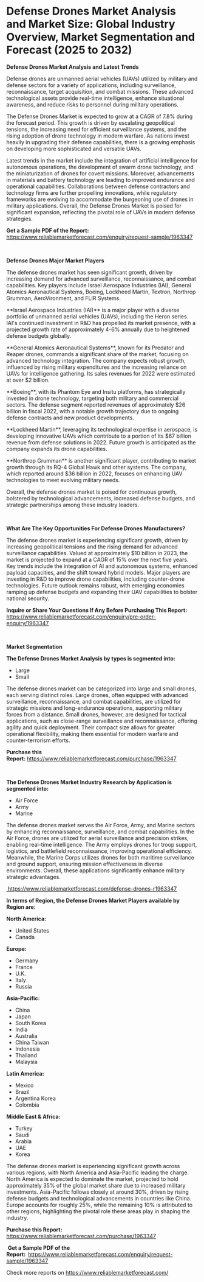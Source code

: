 <p><h1>Defense Drones Market Analysis and Market Size: Global Industry Overview, Market Segmentation and Forecast (2025 to 2032)</h1></p><p><strong>Defense Drones Market Analysis and Latest Trends</strong></p>
<p><p>Defense drones are unmanned aerial vehicles (UAVs) utilized by military and defense sectors for a variety of applications, including surveillance, reconnaissance, target acquisition, and combat missions. These advanced technological assets provide real-time intelligence, enhance situational awareness, and reduce risks to personnel during military operations.</p><p>The Defense Drones Market is expected to grow at a CAGR of 7.8% during the forecast period. This growth is driven by escalating geopolitical tensions, the increasing need for efficient surveillance systems, and the rising adoption of drone technology in modern warfare. As nations invest heavily in upgrading their defense capabilities, there is a growing emphasis on developing more sophisticated and versatile UAVs.</p><p>Latest trends in the market include the integration of artificial intelligence for autonomous operations, the development of swarm drone technology, and the miniaturization of drones for covert missions. Moreover, advancements in materials and battery technology are leading to improved endurance and operational capabilities. Collaborations between defense contractors and technology firms are further propelling innovations, while regulatory frameworks are evolving to accommodate the burgeoning use of drones in military applications. Overall, the Defense Drones Market is poised for significant expansion, reflecting the pivotal role of UAVs in modern defense strategies.</p></p>
<p><strong>Get a Sample PDF of the Report:&nbsp;</strong> <a href="https://www.reliablemarketforecast.com/enquiry/request-sample/1963347?utm_campaign=2533&utm_medium=2&utm_source=Github&utm_content=ia&utm_term=11042025&utm_id=defense-drones">https://www.reliablemarketforecast.com/enquiry/request-sample/1963347</a></p>
<p>&nbsp;</p>
<p><strong>Defense Drones Major Market Players</strong></p>
<p><p>The defense drones market has seen significant growth, driven by increasing demand for advanced surveillance, reconnaissance, and combat capabilities. Key players include Israel Aerospace Industries (IAI), General Atomics Aeronautical Systems, Boeing, Lockheed Martin, Textron, Northrop Grumman, AeroVironment, and FLIR Systems.</p><p>**Israel Aerospace Industries (IAI)** is a major player with a diverse portfolio of unmanned aerial vehicles (UAVs), including the Heron series. IAI's continued investment in R&D has propelled its market presence, with a projected growth rate of approximately 4-6% annually due to heightened defense budgets globally.</p><p>**General Atomics Aeronautical Systems**, known for its Predator and Reaper drones, commands a significant share of the market, focusing on advanced technology integration. The company expects robust growth, influenced by rising military expenditures and the increasing reliance on UAVs for intelligence gathering. Its sales revenues for 2022 were estimated at over $2 billion.</p><p>**Boeing**, with its Phantom Eye and Insitu platforms, has strategically invested in drone technology, targeting both military and commercial sectors. The defense segment reported revenues of approximately $26 billion in fiscal 2022, with a notable growth trajectory due to ongoing defense contracts and new product developments.</p><p>**Lockheed Martin**, leveraging its technological expertise in aerospace, is developing innovative UAVs which contribute to a portion of its $67 billion revenue from defense solutions in 2022. Future growth is anticipated as the company expands its drone capabilities.</p><p>**Northrop Grumman** is another significant player, contributing to market growth through its RQ-4 Global Hawk and other systems. The company, which reported around $36 billion in 2022, focuses on enhancing UAV technologies to meet evolving military needs.</p><p>Overall, the defense drones market is poised for continuous growth, bolstered by technological advancements, increased defense budgets, and strategic partnerships among these industry leaders.</p></p>
<p>&nbsp;</p>
<p><strong>What Are The Key Opportunities For Defense Drones Manufacturers?</strong></p>
<p><p>The defense drones market is experiencing significant growth, driven by increasing geopolitical tensions and the rising demand for advanced surveillance capabilities. Valued at approximately $10 billion in 2023, the market is projected to expand at a CAGR of 15% over the next five years. Key trends include the integration of AI and autonomous systems, enhanced payload capacities, and the shift toward hybrid models. Major players are investing in R&D to improve drone capabilities, including counter-drone technologies. Future outlook remains robust, with emerging economies ramping up defense budgets and expanding their UAV capabilities to bolster national security.</p></p>
<p><strong>Inquire or Share Your Questions If Any Before Purchasing This Report:</strong> <a href="https://www.reliablemarketforecast.com/enquiry/pre-order-enquiry/1963347?utm_campaign=2533&utm_medium=2&utm_source=Github&utm_content=ia&utm_term=11042025&utm_id=defense-drones">https://www.reliablemarketforecast.com/enquiry/pre-order-enquiry/1963347</a></p>
<p>&nbsp;</p>
<p><strong>Market Segmentation</strong></p>
<p><strong>The Defense Drones Market Analysis by types is segmented into:</strong></p>
<p><ul><li>Large</li><li>Small</li></ul></p>
<p><p>The defense drones market can be categorized into large and small drones, each serving distinct roles. Large drones, often equipped with advanced surveillance, reconnaissance, and combat capabilities, are utilized for strategic missions and long-endurance operations, supporting military forces from a distance. Small drones, however, are designed for tactical applications, such as close-range surveillance and reconnaissance, offering agility and quick deployment. Their compact size allows for greater operational flexibility, making them essential for modern warfare and counter-terrorism efforts.</p></p>
<p><strong>Purchase this Report:&nbsp;</strong><a href="https://www.reliablemarketforecast.com/purchase/1963347?utm_campaign=2533&utm_medium=2&utm_source=Github&utm_content=ia&utm_term=11042025&utm_id=defense-drones">https://www.reliablemarketforecast.com/purchase/1963347</a></p>
<p>&nbsp;</p>
<p><strong>The Defense Drones Market Industry Research by Application is segmented into:</strong></p>
<p><ul><li>Air Force</li><li>Army</li><li>Marine</li></ul></p>
<p><p>The defense drones market serves the Air Force, Army, and Marine sectors by enhancing reconnaissance, surveillance, and combat capabilities. In the Air Force, drones are utilized for aerial surveillance and precision strikes, enabling real-time intelligence. The Army employs drones for troop support, logistics, and battlefield reconnaissance, improving operational efficiency. Meanwhile, the Marine Corps utilizes drones for both maritime surveillance and ground support, ensuring mission effectiveness in diverse environments. Overall, these applications significantly enhance military strategic advantages.</p></p>
<p><a href="https://www.reliablemarketforecast.com/defense-drones-r1963347?utm_campaign=2533&utm_medium=2&utm_source=Github&utm_content=ia&utm_term=11042025&utm_id=defense-drones">&nbsp;https://www.reliablemarketforecast.com/defense-drones-r1963347</a></p>
<p><strong>In terms of Region, the Defense Drones Market Players available by Region are:</strong></p>
<p>
    <p> <strong> North America: </strong>
        <ul>
            <li>United States</li>
            <li>Canada</li>
        </ul>
        </p> 
    <p> <strong> Europe: </strong>
        <ul>
            <li>Germany</li>
            <li>France</li>
            <li>U.K.</li>
            <li>Italy</li>
            <li>Russia</li>
        </ul>
        </p> 
    <p> <strong> Asia-Pacific: </strong>
        <ul>
            <li>China</li>
            <li>Japan</li>
            <li>South Korea</li>
            <li>India</li>
            <li>Australia</li>
            <li>China Taiwan</li>
            <li>Indonesia</li>
            <li>Thailand</li>
            <li>Malaysia</li>
        </ul>
        </p> 
    <p> <strong> Latin America: </strong>
        <ul>
            <li>Mexico</li>
            <li>Brazil</li>
            <li>Argentina Korea</li>
            <li>Colombia</li>
        </ul>
        </p> 
    <p> <strong> Middle East & Africa: </strong>
        <ul>
            <li>Turkey</li>
            <li>Saudi</li>
            <li>Arabia</li>
            <li>UAE</li>
            <li>Korea</li>
        </ul>
    </p>
    </p>
<p><p>The defense drones market is experiencing significant growth across various regions, with North America and Asia-Pacific leading the charge. North America is expected to dominate the market, projected to hold approximately 35% of the global market share due to increased military investments. Asia-Pacific follows closely at around 30%, driven by rising defense budgets and technological advancements in countries like China. Europe accounts for roughly 25%, while the remaining 10% is attributed to other regions, highlighting the pivotal role these areas play in shaping the industry.</p></p>
<p><strong>Purchase this Report: </strong><a href="https://www.reliablemarketforecast.com/purchase/1963347?utm_campaign=2533&utm_medium=2&utm_source=Github&utm_content=ia&utm_term=11042025&utm_id=defense-drones">https://www.reliablemarketforecast.com/purchase/1963347</a></p>
<p>&nbsp;<strong>Get a Sample PDF of the Report:&nbsp;&nbsp;</strong><a href="https://www.reliablemarketforecast.com/enquiry/request-sample/1963347?utm_campaign=2533&utm_medium=2&utm_source=Github&utm_content=ia&utm_term=11042025&utm_id=defense-drones">https://www.reliablemarketforecast.com/enquiry/request-sample/1963347</a></p>
<p><strong></strong></p>
<p>Check more reports on <a href="https://www.reliablemarketforecast.com/?utm_campaign=2533&utm_medium=2&utm_source=Github&utm_content=ia&utm_term=11042025&utm_id=defense-drones">https://www.reliablemarketforecast.com/</a></p>
